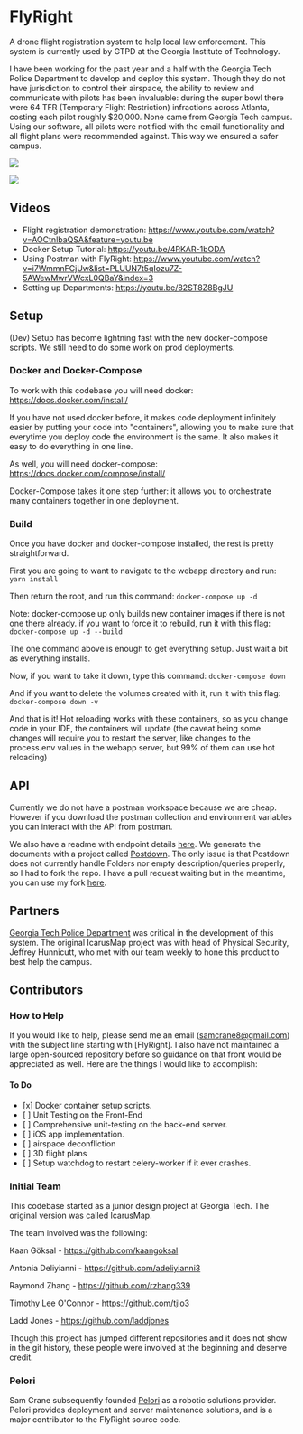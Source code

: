 # FlyRight
A drone flight registration system to help local law enforcement. This system is currently used by GTPD at the Georgia Institute of Technology. 

I have been working for the past year and a half with the Georgia Tech Police Department to develop and deploy this system. Though they do not have jurisdiction to control their airspace, the ability to review and communicate with pilots has been invaluable: during the super bowl there were 64 TFR (Temporary Flight Restriction) infractions across Atlanta, costing each pilot roughly $20,000. None came from Georgia Tech campus. Using our software, all pilots were notified with the email functionality and all flight plans were recommended against. This way we ensured a safer campus.

![](https://raw.githubusercontent.com/samcrane8/FlyRight/master/docs/flight_page.png)

![](https://raw.githubusercontent.com/samcrane8/FlyRight/master/docs/flights_page.png)

## Videos

- Flight registration demonstration: https://www.youtube.com/watch?v=AOCtnlbaQSA&feature=youtu.be
- Docker Setup Tutorial: https://youtu.be/4RKAR-1bODA
- Using Postman with FlyRight: https://www.youtube.com/watch?v=i7WmmnFCjUw&list=PLUUN7t5qIozu7Z-5AWewMwrVWcxL0QBaY&index=3
- Setting up Departments: https://youtu.be/82ST8Z8BgJU

## Setup

(Dev) Setup has become lightning fast with the new docker-compose scripts. We still need to do some work on prod deployments.

### Docker and Docker-Compose

To work with this codebase you will need docker: https://docs.docker.com/install/

If you have not used docker before, it makes code deployment infinitely easier by putting your code into "containers", allowing
you to make sure that everytime you deploy code the environment is the same. It also makes it easy to do everything in one line.

As well, you will need docker-compose: https://docs.docker.com/compose/install/

Docker-Compose takes it one step further: it allows you to orchestrate many containers together in one deployment.

### Build

Once you have docker and docker-compose installed, the rest is pretty straightforward.

First you are going to want to navigate to the webapp directory and run: `yarn install`

Then return the root, and run this command: `docker-compose up -d`

Note: docker-compose up only builds new container images if there is not one there already. if you want to force it to rebuild, run it with
this flag: `docker-compose up -d --build`

The one command above is enough to get everything setup. Just wait a bit as everything installs.

Now, if you want to take it down, type this command: `docker-compose down`

And if you want to delete the volumes created with it, run it with this flag: `docker-compose down -v`

And that is it! Hot reloading works with these containers, so as you change code in your IDE, the containers will update (the caveat
being some changes will require you to restart the server, like changes to the process.env values in the webapp server, but 99% of them can use hot reloading)

## API

Currently we do not have a postman workspace because we are cheap. However if you download the postman collection and environment variables you can interact with the API from postman.

We also have a readme with endpoint details [here](https://github.com/samcrane8/FlyRight/tree/master/docs). We generate the documents with a project called [Postdown](https://github.com/TitorX/Postdown). The only issue is that Postdown does not currently handle Folders nor empty description/queries properly, so I had to fork the repo. I have a pull request waiting but in the meantime, you can use my fork [here](https://github.com/samcrane8/Postdown).

## Partners

[Georgia Tech Police Department](http://www.police.gatech.edu/) was critical in the development of this system. The original IcarusMap project was with head of Physical Security, Jeffrey Hunnicutt, who met with our team weekly to hone this product to best help the campus.

## Contributors

### How to Help

If you would like to help, please send me an email (samcrane8@gmail.com) with the subject line starting with [FlyRight]. I also have not maintained a large open-sourced repository before so guidance on that front would be appreciated as well. Here are the things I would like to accomplish:

#### To Do

<ul>
  <li> [x] Docker container setup scripts.
  <li> [ ] Unit Testing on the Front-End
  <li> [ ] Comprehensive unit-testing on the back-end server.
  <li> [ ] iOS app implementation.
  <li> [ ] airspace deconfliction
  <li> [ ] 3D flight plans
  <li> [ ] Setup watchdog to restart celery-worker if it ever crashes.
</ul>

### Initial Team

This codebase started as a junior design project at Georgia Tech. The original version was called IcarusMap.

The team involved was the following:

Kaan Göksal - https://github.com/kaangoksal

Antonia Deliyianni - https://github.com/adeliyianni3

Raymond Zhang - https://github.com/rzhang339

Timothy Lee O'Connor - https://github.com/tjlo3

Ladd Jones - https://github.com/laddjones

Though this project has jumped different repositories and it does not show in the git history, these people were involved at the beginning and deserve credit.

### Pelori

Sam Crane subsequently founded [Pelori](http://www.pelori.io) as a robotic solutions provider. Pelori provides deployment and server maintenance solutions, and is a major contributor to the FlyRight source code.
